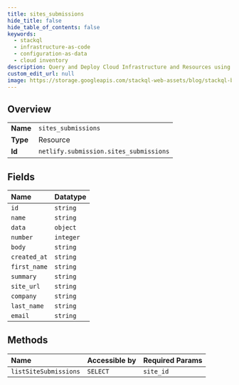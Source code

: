 ```yaml
---
title: sites_submissions
hide_title: false
hide_table_of_contents: false
keywords:
  - stackql
  - infrastructure-as-code
  - configuration-as-data
  - cloud inventory
description: Query and Deploy Cloud Infrastructure and Resources using SQL
custom_edit_url: null
image: https://storage.googleapis.com/stackql-web-assets/blog/stackql-blog-post-featured-image.png
---
```

  
    

## Overview
<table><tbody>
<tr><td><b>Name</b></td><td><code>sites_submissions</code></td></tr>
<tr><td><b>Type</b></td><td>Resource</td></tr>
<tr><td><b>Id</b></td><td><code>netlify.submission.sites_submissions</code></td></tr>
</tbody></table>

## Fields
| Name | Datatype |
|:-----|:---------|
| `id` | `string` |
| `name` | `string` |
| `data` | `object` |
| `number` | `integer` |
| `body` | `string` |
| `created_at` | `string` |
| `first_name` | `string` |
| `summary` | `string` |
| `site_url` | `string` |
| `company` | `string` |
| `last_name` | `string` |
| `email` | `string` |
## Methods
| Name | Accessible by | Required Params |
|:-----|:--------------|:----------------|
| `listSiteSubmissions` | `SELECT` | `site_id` |
